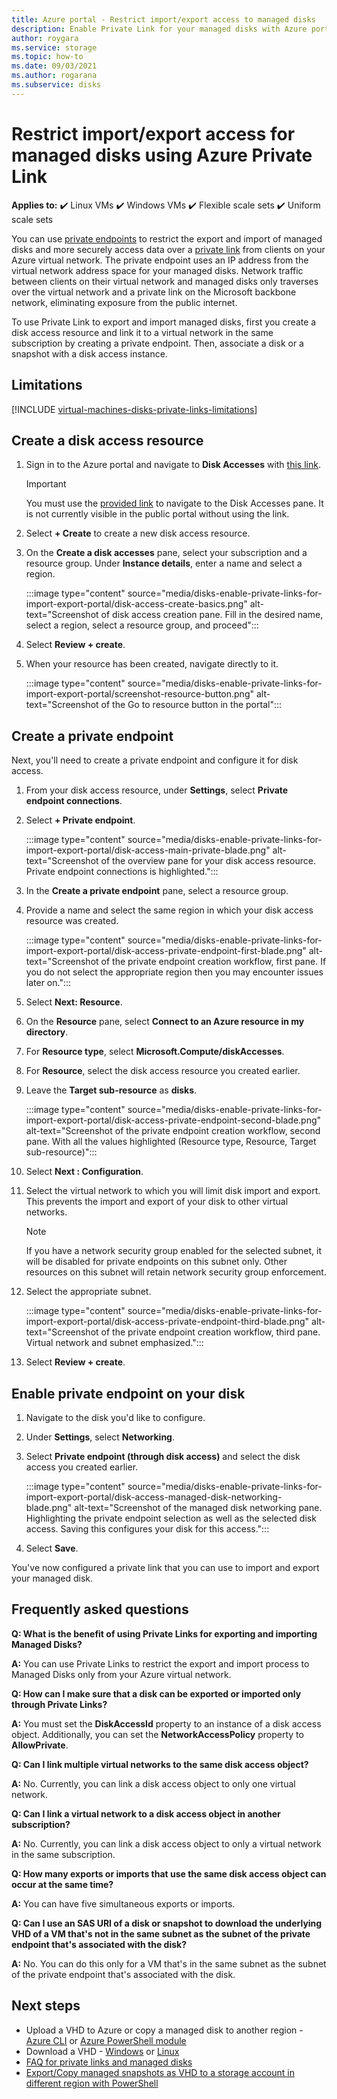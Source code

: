 ```yaml
---
title: Azure portal - Restrict import/export access to managed disks
description: Enable Private Link for your managed disks with Azure portal. This allows you to securely export and import disks within your virtual network.
author: roygara
ms.service: storage
ms.topic: how-to
ms.date: 09/03/2021
ms.author: rogarana
ms.subservice: disks
---
```


# Restrict import/export access for managed disks using Azure Private Link

**Applies to:** :heavy_check_mark: Linux VMs :heavy_check_mark: Windows VMs :heavy_check_mark: Flexible scale sets :heavy_check_mark: Uniform scale sets

You can use [private endpoints](../private-link/private-endpoint-overview.md) to restrict the export and import of managed disks and more securely access data over a [private link](../private-link/private-link-overview.md) from clients on your Azure virtual network. The private endpoint uses an IP address from the virtual network address space for your managed disks. Network traffic between clients on their virtual network and managed disks only traverses over the virtual network and a private link on the Microsoft backbone network, eliminating exposure from the public internet.

To use Private Link to export and import managed disks, first you create a disk access resource and link it to a virtual network in the same subscription by creating a private endpoint. Then, associate a disk or a snapshot with a disk access instance.

## Limitations

[!INCLUDE [virtual-machines-disks-private-links-limitations](../../includes/virtual-machines-disks-private-links-limitations.md)]

## Create a disk access resource

1. Sign in to the Azure portal and navigate to **Disk Accesses** with [this link](https://aka.ms/disksprivatelinks).

    > [!IMPORTANT]
    > You must use the [provided link](https://aka.ms/disksprivatelinks) to navigate to the Disk Accesses pane. It is not currently visible in the public portal without using the link.

1. Select **+ Create** to create a new disk access resource.
1. On the **Create a disk accesses** pane, select your subscription and a resource group. Under **Instance details**, enter a name and select a region.

    :::image type="content" source="media/disks-enable-private-links-for-import-export-portal/disk-access-create-basics.png" alt-text="Screenshot of disk access creation pane. Fill in the desired name, select a region, select a resource group, and proceed":::

1. Select **Review + create**.
1. When your resource has been created, navigate directly to it.

    :::image type="content" source="media/disks-enable-private-links-for-import-export-portal/screenshot-resource-button.png" alt-text="Screenshot of the Go to resource button in the portal":::

## Create a private endpoint

Next, you'll need to create a private endpoint and configure it for disk access.

1. From your disk access resource, under **Settings**, select **Private endpoint connections**.
1. Select **+ Private endpoint**.

    :::image type="content" source="media/disks-enable-private-links-for-import-export-portal/disk-access-main-private-blade.png" alt-text="Screenshot of the overview pane for your disk access resource. Private endpoint connections is highlighted.":::

1. In the **Create a private endpoint** pane, select a resource group.
1. Provide a name and select the same region in which your disk access resource was created.

    :::image type="content" source="media/disks-enable-private-links-for-import-export-portal/disk-access-private-endpoint-first-blade.png" alt-text="Screenshot of the private endpoint creation workflow, first pane. If you do not select the appropriate region then you may encounter issues later on.":::

1. Select **Next: Resource**.
1. On the **Resource** pane, select **Connect to an Azure resource in my directory**.
1. For **Resource type**, select **Microsoft.Compute/diskAccesses**.
1. For **Resource**, select the disk access resource you created earlier.
1. Leave the **Target sub-resource** as **disks**.

    :::image type="content" source="media/disks-enable-private-links-for-import-export-portal/disk-access-private-endpoint-second-blade.png" alt-text="Screenshot of the private endpoint creation workflow, second pane. With all the values highlighted (Resource type, Resource, Target sub-resource)":::

1. Select **Next : Configuration**.
1. Select the virtual network to which you will limit disk import and export. This prevents the import and export of your disk to other virtual networks.

    > [!NOTE]
    > If you have a network security group enabled for the selected subnet, it will be disabled for private endpoints on this subnet only. Other resources on this subnet will retain network security group enforcement.

1. Select the appropriate subnet.

    :::image type="content" source="media/disks-enable-private-links-for-import-export-portal/disk-access-private-endpoint-third-blade.png" alt-text="Screenshot of the private endpoint creation workflow, third pane. Virtual network and subnet emphasized.":::

1. Select **Review + create**.

## Enable private endpoint on your disk

1. Navigate to the disk you'd like to configure.
1. Under **Settings**, select **Networking**.
1. Select **Private endpoint (through disk access)** and select the disk access you created earlier.

    :::image type="content" source="media/disks-enable-private-links-for-import-export-portal/disk-access-managed-disk-networking-blade.png" alt-text="Screenshot of the managed disk networking pane. Highlighting the private endpoint selection as well as the selected disk access. Saving this configures your disk for this access.":::

1. Select **Save**.

You've now configured a private link that you can use to import and export your managed disk.

## Frequently asked questions

**Q: What is the benefit of using Private Links for exporting and importing Managed Disks?**

**A:** You can use Private Links to restrict the export and import process to Managed Disks only from your Azure virtual network.

**Q: How can I make sure that a disk can be exported or imported only through Private Links?**

**A:** You must set the **DiskAccessId** property to an instance of a disk access object. Additionally, you can set the **NetworkAccessPolicy** property to **AllowPrivate**.

**Q: Can I link multiple virtual networks to the same disk access object?**

**A:** No. Currently, you can link a disk access object to only one virtual network.

**Q: Can I link a virtual network to a disk access object in another subscription?**

**A:** No. Currently, you can link a disk access object to only a virtual network in the same subscription.

**Q: How many exports or imports that use the same disk access object can occur at the same time?**

**A:** You can have five simultaneous exports or imports.

**Q: Can I use an SAS URI of a disk or snapshot to download the underlying VHD of a VM that's not in the same subnet as the subnet of the private endpoint that's associated with the disk?**

**A:** No. You can do this only for a VM that's in the same subnet as the subnet of the private endpoint that's associated with the disk.

## Next steps

- Upload a VHD to Azure or copy a managed disk to another region - [Azure CLI](linux/disks-upload-vhd-to-managed-disk-cli.md) or [Azure PowerShell module](windows/disks-upload-vhd-to-managed-disk-powershell.md)
- Download a VHD - [Windows](windows/download-vhd.md) or [Linux](linux/download-vhd.md)
- [FAQ for private links and managed disks](./faq-for-disks.yml#private-links-for-securely-exporting-and-importing-managed-disks)
- [Export/Copy managed snapshots as VHD to a storage account in different region with PowerShell](/previous-versions/azure/virtual-machines/scripts/virtual-machines-powershell-sample-copy-snapshot-to-storage-account)